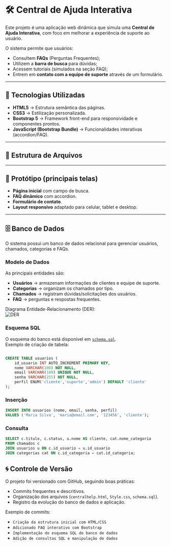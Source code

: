 # 🛠️ Central de Ajuda Interativa

Este projeto é uma aplicação web dinâmica que simula uma **Central de Ajuda Interativa**, com foco em melhorar a experiência de suporte ao usuário.  

O sistema permite que usuários:
- Consultem **FAQs** (Perguntas Frequentes);
- Utilizem a **barra de busca** para dúvidas;
- Acessem tutoriais (simulados na seção FAQ);
- Entrem em **contato com a equipe de suporte** através de um formulário.

---

## 🚀 Tecnologias Utilizadas

- **HTML5** → Estrutura semântica das páginas.
- **CSS3** → Estilização personalizada.
- **Bootstrap 5** → Framework front-end para responsividade e componentes prontos.
- **JavaScript (Bootstrap Bundle)** → Funcionalidades interativas (accordion/FAQ).

---

## 📂 Estrutura de Arquivos

---

## 📸 Protótipo (principais telas)

- **Página inicial** com campo de busca.  
- **FAQ dinâmico** com accordion.  
- **Formulário de contato**.  
- **Layout responsivo** adaptado para celular, tablet e desktop.  

---

## 🗄️ Banco de Dados

O sistema possui um banco de dados relacional para gerenciar usuários, chamados, categorias e FAQs.

### Modelo de Dados
As principais entidades são:
- **Usuários** → armazenam informações de clientes e equipe de suporte.
- **Categorias** → organizam os chamados por tipo.
- **Chamados** → registram dúvidas/solicitações dos usuários.
- **FAQ** → perguntas e respostas frequentes.

Diagrama Entidade-Relacionamento (DER):  
![DER](der.png)

### Esquema SQL
O esquema do banco está disponível em [`schema.sql`](schema.sql).  
Exemplo de criação de tabela:

```sql

CREATE TABLE usuarios (
    id_usuario INT AUTO_INCREMENT PRIMARY KEY,
    nome VARCHAR(100) NOT NULL,
    email VARCHAR(100) UNIQUE NOT NULL,
    senha VARCHAR(255) NOT NULL,
    perfil ENUM('cliente','suporte','admin') DEFAULT 'cliente'
);

```

### Inserção
```sql
INSERT INTO usuarios (nome, email, senha, perfil) 
VALUES ('Maria Silva', 'maria@email.com', '123456', 'cliente');
```
### Consulta
```sql
SELECT c.titulo, c.status, u.nome AS cliente, cat.nome_categoria
FROM chamados c
JOIN usuarios u ON c.id_usuario = u.id_usuario
JOIN categorias cat ON c.id_categoria = cat.id_categoria;
```
## 🌀 Controle de Versão

O projeto foi versionado com GitHub, seguindo boas práticas:
- Commits frequentes e descritivos.
- Organização dos arquivos (`centralhelp.html`, `Style.css`, `schema.sql`).
- Registro da evolução do banco de dados e aplicação.

Exemplo de commits:
- `Criação da estrutura inicial com HTML/CSS`
- `Adicionado FAQ interativo com Bootstrap`
- `Implementação do esquema SQL do banco de dados`
- `Adição de consultas SQL e manipulação de dados`